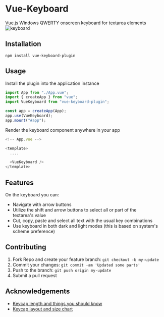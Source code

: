 # Vue-Keyboard

Vue.js Windows QWERTY onscreen keyboard for textarea elements
![keyboard](https://ik.imagekit.io/alphaknight/Screenshot_2022-10-19_at_14.21.14_bSh9R5kDG.png?ik-sdk-version=javascript-1.4.3&updatedAt=1666185744168)

## Installation

```
npm install vue-keyboard-plugin
```

## Usage

Install the plugin into the application instance

```javascript
import App from "./App.vue";
import { createApp } from "vue";
import VueKeyboard from "vue-keyboard-plugin";

const app = createApp(App);
app.use(VueKeyboard);
app.mount("#app");
```

Render the keyboard component anywhere in your app

```javascript
<!-- App.vue -->

<template>
  ....

  <VueKeyboard />
</template>


```

## Features

On the keyboard you can:

- Navigate with arrow buttons
- Utilize the shift and arrow buttons to select all or part of the textarea's value
- Cut, copy, paste and select all text with the usual key combinations
- Use keyboard in both dark and light modes (this is based on system's scheme preference)

## Contributing

1. Fork Repo and create your feature branch: `git checkout -b my-update`
2. Commit your changes: `git commit -am 'Updated some parts'`
3. Push to the branch: `git push origin my-update`
4. Submit a pull request

## Acknowledgements

- [Keycap length and things you should know](https://www.dwarf-factory.com/keycap-length)
- [Keycap layout and size chart](https://www.keychron.com/pages/keychron-k8-keyboard-keycaps-layout-and-keycap-size-hd-picture)
